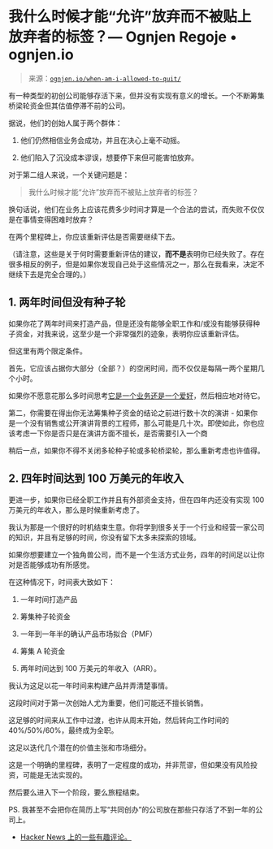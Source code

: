 <!--yml

分类：未分类

日期：2024 年 05 月 27 日 14:46:45

-->

# 我什么时候才能“允许”放弃而不被贴上放弃者的标签？— Ognjen Regoje • ognjen.io

> 来源：[`ognjen.io/when-am-i-allowed-to-quit/`](https://ognjen.io/when-am-i-allowed-to-quit/)

有一种类型的初创公司能够存活下来，但并没有实现有意义的增长。一个不断筹集桥梁轮资金但其估值停滞不前的公司。

据说，他们的创始人属于两个群体：

1.  他们仍然相信业务会成功，并且在决心上毫不动摇。

1.  他们陷入了沉没成本谬误，想要停下来但可能害怕放弃。

对于第二组人来说，一个关键问题是：

> 我什么时候才能“允许”放弃而不被贴上放弃者的标签？

换句话说，他们在业务上应该花费多少时间才算是一个合法的尝试，而失败不仅仅是在事情变得困难时放弃？

在两个里程碑上，你应该重新评估是否需要继续下去。

（请注意，这些是关于何时需要重新评估的建议，**而不是**表明你已经失败了。存在很多相反的例子，但是如果你发现自己处于这些情况之一，那么在我看来，决定不继续下去是完全合理的。）

## 1\. 两年时间但没有种子轮

如果你花了两年时间来打造产品，但是还没有能够全职工作和/或没有能够获得种子资金，对我来说，这至少是一个非常强烈的迹象，表明你应该重新评估。

但这里有两个限定条件。

首先，它应该占据你大部分（全部？）的空闲时间，而不仅仅是每隔一两个星期几个小时。

如果你不愿意花那么多时间思考[它是一个业务还是一个爱好](https://themarketplace.guide/is-it-a-hobby)，然后相应地对待它。

第二，你需要在得出你无法筹集种子资金的结论之前进行数十次的演讲 - 如果你是一个没有销售或公开演讲背景的工程师，那么可能是几十次。即使如此，你也应该考虑一下你是否只是在演讲方面不擅长，是否需要引入一个商

稍后一点，如果你不得不关闭多轮种子轮或多轮桥梁轮，那么重新考虑也许值得。

## 2\. 四年时间达到 100 万美元的年收入

更进一步，如果你已经全职工作并且有外部资金支持，但在四年内还没有实现 100 万美元的年收入，那么是时候重新考虑了。

我认为那是一个很好的时机结束生意。你将学到很多关于一个行业和经营一家公司的知识，并且有足够的时间，你没有留下太多未探索的领域。

如果你想要建立一个独角兽公司，而不是一个生活方式业务，四年的时间足以让你对是否能够成功有所感觉。

在这种情况下，时间表大致如下：

1.  一年时间打造产品

1.  筹集种子轮资金

1.  一年到一年半的确认产品市场拟合（PMF）

1.  筹集 A 轮资金

1.  两年时间达到 100 万美元的年收入（ARR）。

我认为这足以花一年时间来构建产品并弄清楚事情。

这段时间对于第一次创始人尤为重要，他们可能还不擅长销售。

这足够的时间来从工作中过渡，也许从周末开始，然后转向工作时间的 40%/50%/60%，最终成为全职。

这足以迭代几个潜在的价值主张和市场细分。

这是一个明确的里程碑，表明了一定程度的成功，并非荒谬，但如果没有风险投资，可能是无法实现的。

然后要么进入下一个阶段，要么旅程结束。

PS. 我甚至不会把你在简历上写“共同创办”的公司放在那些只存活了不到一年的公司上。

-   [Hacker News 上的一些有趣评论。](https://news.ycombinator.com/item?id=38990508)

